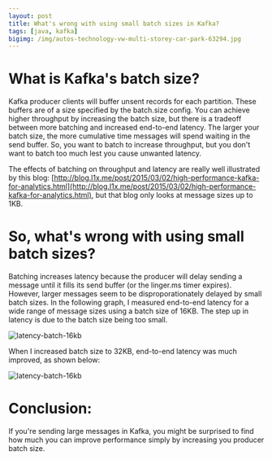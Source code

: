 ```yaml
---
layout: post
title: What's wrong with using small batch sizes in Kafka?
tags: [java, kafka]
bigimg: /img/autos-technology-vw-multi-storey-car-park-63294.jpg
---
```


# What is Kafka's batch size?

Kafka producer clients will buffer unsent records for each partition. These buffers are of a size specified by the batch.size config. You can achieve higher throughput by increasing the batch size, but there is a tradeoff between more batching and increased end-to-end latency. The larger your batch size, the more cumulative time messages will spend waiting in the send buffer. So, you want to batch to increase throughput, but you don't want to batch too much lest you cause unwanted latency.

The effects of batching on throughput and latency are really well illustrated by this blog: [http://blog.l1x.me/post/2015/03/02/high-performance-kafka-for-analytics.html](http://blog.l1x.me/post/2015/03/02/high-performance-kafka-for-analytics.html), but that blog only looks at message sizes up to 1KB. 

# So, what's wrong with using small batch sizes?

Batching increases latency because the producer will delay sending a message until it fills its send buffer (or the linger.ms timer expires). However, larger messages seem to be disproporationately delayed  by small batch sizes.  In the following graph, I measured end-to-end latency for a wide range of message sizes using a batch size of 16KB.  The step up in latency is due to the batch size being too small.

![latency-batch-16kb](http://iandow.github.io/img/latency-batch-32kb.png)

When I increased batch size to 32KB, end-to-end latency was much improved, as shown below:

![latency-batch-16kb](http://iandow.github.io/img/latency-batch-32kb.png)

# Conclusion:

If you're sending large messages in Kafka, you might be surprised to find how much you can improve performance simply by increasing you producer batch size. 
